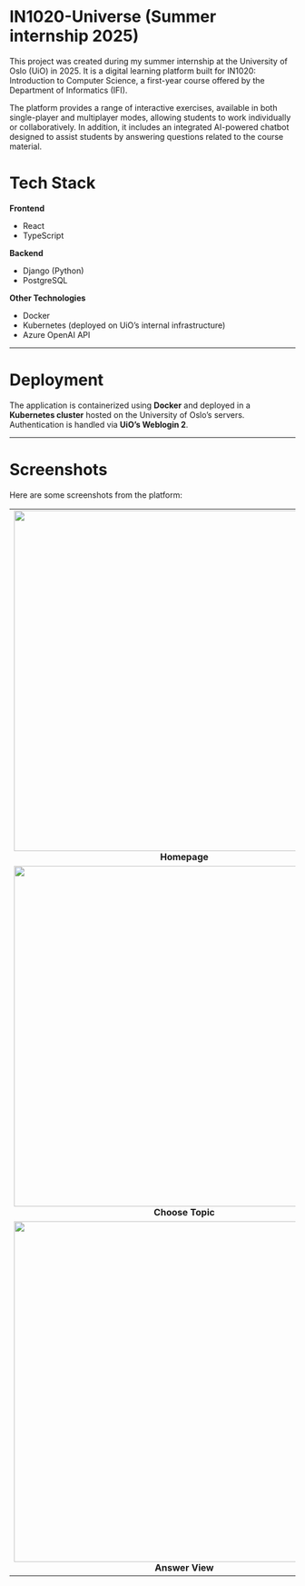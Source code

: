 # IN1020-Universe (Summer internship 2025)
This project was created during my summer internship at the University of Oslo (UiO) in 2025. It is a digital learning platform built for IN1020: Introduction to Computer Science, a first-year course offered by the Department of Informatics (IFI).

The platform provides a range of interactive exercises, available in both single-player and multiplayer modes, allowing students to work individually or collaboratively. In addition, it includes an integrated AI-powered chatbot designed to assist students by answering questions related to the course material.

# Tech Stack

**Frontend**
- React  
- TypeScript  

**Backend**
- Django (Python)  
- PostgreSQL  

**Other Technologies**
- Docker  
- Kubernetes (deployed on UiO’s internal infrastructure)  
- Azure OpenAI API  

---

# Deployment
The application is containerized using **Docker** and deployed in a **Kubernetes cluster** hosted on the University of Oslo’s servers.  
Authentication is handled via **UiO’s Weblogin 2**.  

---

# Screenshots
Here are some screenshots from the platform:
<table>
  <tr>
    <td align="center">
      <img src="https://github.com/user-attachments/assets/1486b0f8-c17e-4be6-9c7c-755817bdfe97" width="600"/><br/>
      <b>Homepage</b>
    </td>
    <td align="center">
      <img src="https://github.com/user-attachments/assets/832a85ae-2f78-46e0-a121-c01efa312bcf" width="600"/><br/>
      <b>Avatar</b>
    </td>
  </tr>
  <tr>
    <td align="center">
      <img src="https://github.com/user-attachments/assets/c3dc0eb0-c72b-4b3e-90fc-2bc02f369197" width="600"/><br/>
      <b>Choose Topic</b>
    </td>
    <td align="center">
      <img src="https://github.com/user-attachments/assets/0aa989bb-05f5-45af-a41e-a9bcaae06f1d" width="600"/><br/>
      <b>Dashboard</b>
    </td>
  </tr>
  <tr>
    <td align="center">
      <img src="https://github.com/user-attachments/assets/fa195940-7c8b-41c0-a4af-eb23cc132f54" width="600"/><br/>
      <b>Answer View</b>
    </td>
    <td align="center">
      <img src="https://github.com/user-attachments/assets/e82a3364-2a31-48a2-98f5-a7c892653556" width="600"/><br/>
      <b>Avatar 2</b>
    </td>
  </tr>
</table>
